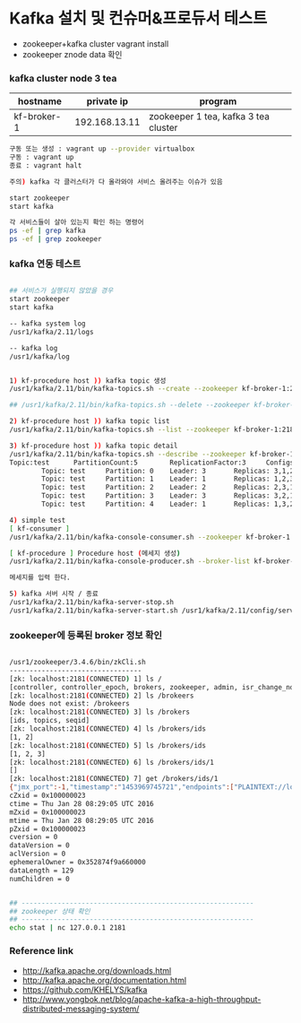 #  Kafka 설치 및 컨슈머&프로듀서 테스트 

* zookeeper+kafka  cluster vagrant install
* zookeeper znode data 확인


### kafka cluster node 3 tea
hostname  | private ip | program
------------ | ------------- | -------------
kf-broker-1  |  192.168.13.11   |  zookeeper 1 tea, kafka  3 tea cluster


```bash
구동 또는 생성 : vagrant up --provider virtualbox
구동 : vagrant up
종료 : vagrant halt

주의) kafka 각 클러스터가 다 올라와야 서비스 올려주는 이슈가 있음

start zookeeper 
start kafka

각 서비스들이 살아 있는지 확인 하는 명령어 
ps -ef | grep kafka
ps -ef | grep zookeeper
```

###  kafka 연동 테스트 
```bash

## 서비스가 실행되지 않았을 경우 
start zookeeper
start kafka

-- kafka system log 
/usr1/kafka/2.11/logs    

-- kafka log 
/usr1/kafka/log


1) kf-procedure host )) kafka topic 생성 
/usr1/kafka/2.11/bin/kafka-topics.sh --create --zookeeper kf-broker-1:2181  --replication-factor 3 --partitions 3 --topic sqltag

## /usr1/kafka/2.11/bin/kafka-topics.sh --delete --zookeeper kf-broker-1:2181 --topic sqltag

2) kf-procedure host )) kafka topic list 
/usr1/kafka/2.11/bin/kafka-topics.sh --list --zookeeper kf-broker-1:2181

3) kf-procedure host )) kafka topic detail 
/usr1/kafka/2.11/bin/kafka-topics.sh --describe --zookeeper kf-broker-1:2181 --topic sqltag
Topic:test      PartitionCount:5        ReplicationFactor:3     Configs:
        Topic: test     Partition: 0    Leader: 3       Replicas: 3,1,2 Isr: 3,1,2
        Topic: test     Partition: 1    Leader: 1       Replicas: 1,2,3 Isr: 1,2,3
        Topic: test     Partition: 2    Leader: 2       Replicas: 2,3,1 Isr: 2
        Topic: test     Partition: 3    Leader: 3       Replicas: 3,2,1 Isr: 3,2,1
        Topic: test     Partition: 4    Leader: 1       Replicas: 1,3,2 Isr: 1,3,2

4) simple test 
[ kf-consumer ] 
/usr1/kafka/2.11/bin/kafka-console-consumer.sh --zookeeper kf-broker-1:2181 --topic sqltag --from-beginning

[ kf-procedure ] Procedure host (메세지 생성)
/usr1/kafka/2.11/bin/kafka-console-producer.sh --broker-list kf-broker-1:9092,kf-broker-2:9092,kf-broker-3:9093  --topic sqltag

메세지를 입력 한다. 

5) kafka 서버 시작 / 종료 
/usr1/kafka/2.11/bin/kafka-server-stop.sh
/usr1/kafka/2.11/bin/kafka-server-start.sh /usr1/kafka/2.11/config/server.properties


```

###  zookeeper에 등록된 broker 정보 확인 
```bash

/usr1/zookeeper/3.4.6/bin/zkCli.sh
---------------------------------
[zk: localhost:2181(CONNECTED) 1] ls /
[controller, controller_epoch, brokers, zookeeper, admin, isr_change_notification, consumers, config]
[zk: localhost:2181(CONNECTED) 2] ls /brokeers
Node does not exist: /brokeers
[zk: localhost:2181(CONNECTED) 3] ls /brokers
[ids, topics, seqid]
[zk: localhost:2181(CONNECTED) 4] ls /brokers/ids
[1, 2]
[zk: localhost:2181(CONNECTED) 5] ls /brokers/ids
[1, 2, 3]
[zk: localhost:2181(CONNECTED) 6] ls /brokers/ids/1
[]
[zk: localhost:2181(CONNECTED) 7] get /brokers/ids/1
{"jmx_port":-1,"timestamp":"1453969745721","endpoints":["PLAINTEXT://localhost:9092"],"host":"localhost","version":2,"port":9092}
cZxid = 0x100000023
ctime = Thu Jan 28 08:29:05 UTC 2016
mZxid = 0x100000023
mtime = Thu Jan 28 08:29:05 UTC 2016
pZxid = 0x100000023
cversion = 0
dataVersion = 0
aclVersion = 0
ephemeralOwner = 0x352874f9a660000
dataLength = 129
numChildren = 0


## ----------------------------------------------------------
## zookeeper 상태 확인 
## ----------------------------------------------------------
echo stat | nc 127.0.0.1 2181

```

### Reference link
* http://kafka.apache.org/downloads.html
* http://kafka.apache.org/documentation.html
* https://github.com/KHELYS/kafka
* http://www.yongbok.net/blog/apache-kafka-a-high-throughput-distributed-messaging-system/
